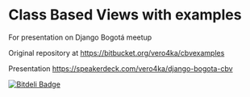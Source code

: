Class Based Views with examples
===============================

For presentation on Django Bogotá meetup

Original repository at https://bitbucket.org/vero4ka/cbvexamples


Presentation https://speakerdeck.com/vero4ka/django-bogota-cbv


[![Bitdeli Badge](https://d2weczhvl823v0.cloudfront.net/ctrl-alt-delete/cbvexamples/trend.png)](https://bitdeli.com/free "Bitdeli Badge")

